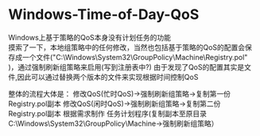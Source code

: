 # Windows-Time-of-Day-QoS

Windows上基于策略的QoS本身没有计划任务的功能  
摸索了一下，本地组策略中的任何修改，当然也包括基于策略的QoS的配置会保存成一个文件("C:\Windows\System32\GroupPolicy\Machine\Registry.pol"
)，通过强制刷新组策略来启用(写到注册表中?)
由于发现了QoS的配置其实是文件,因此可以通过替换两个版本的文件来实现根据时间控制QoS

整体的流程大体是：
修改QoS(忙时QoS)->强制刷新组策略->复制第一份Registry.pol副本
修改QoS(闲时QoS)->强制刷新组策略->复制第二份Registry.pol副本
根据需求制作 任务计划程序(复制副本至原目录C:\Windows\System32\GroupPolicy\Machine\->强制刷新组策略）
